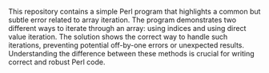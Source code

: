 This repository contains a simple Perl program that highlights a common but subtle error related to array iteration. The program demonstrates two different ways to iterate through an array: using indices and using direct value iteration. The solution shows the correct way to handle such iterations, preventing potential off-by-one errors or unexpected results.  Understanding the difference between these methods is crucial for writing correct and robust Perl code. 
